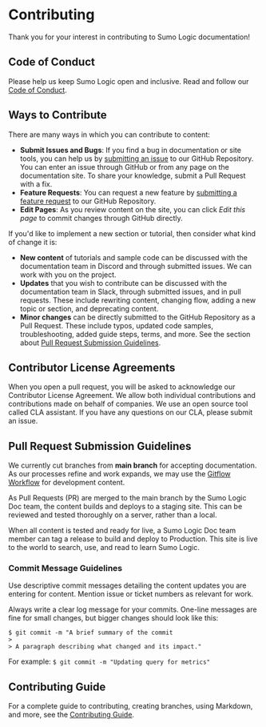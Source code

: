 # Contributing

Thank you for your interest in contributing to Sumo Logic documentation!

## <a name="coc"></a> Code of Conduct

Please help us keep Sumo Logic open and inclusive. Read and follow our [Code of Conduct](CODE_OF_CONDUCT.md).

## <a name="ways"></a> Ways to Contribute

There are many ways in which you can contribute to content:

* **Submit Issues and Bugs**: If you find a bug in documentation or site tools, you can help us by [submitting an issue](https://github.com/SumoLogic/sumologic-documentation/issues/new?assignees=&labels=type%3Abug&template=bug_report.md&title=) to our GitHub Repository. You can enter an issue through GitHub or from any page on the documentation site. To share your knowledge, submit a Pull Request with a fix.
* **Feature Requests**: You can request a new feature by [submitting a feature request](https://github.com/SumoLogic/sumologic-documentation/issues/new?assignees=&labels=type%3Afeature&template=feature_request.md&title=) to our GitHub Repository. 
* **Edit Pages**: As you review content on the site, you can click *Edit this page* to commit changes through GitHub directly.

If you'd like to implement a new section or tutorial, then consider what kind of change it is:

* **New content** of tutorials and sample code can be discussed with the documentation team in Discord and through submitted issues. We can work with you on the project.
* **Updates** that you wish to contribute can be discussed with the documentation team in Slack, through submitted issues, and in pull requests. These include rewriting content, changing flow, adding a new topic or section, and deprecating content.
* **Minor changes** can be directly submitted to the GitHub Repository as a Pull Request. These include typos, updated code samples, troubleshooting, added guide steps, terms, and more. See the section about [Pull Request Submission Guidelines](#submit-pr).

## <a name="cla"></a> Contributor License Agreements

When you open a pull request, you will be asked to acknowledge our Contributor License Agreement. We allow both individual contributions and contributions made on behalf of companies. We use an open source tool called CLA assistant. If you have any questions on our CLA, please submit an issue.

## <a name="submit-pr"></a> Pull Request Submission Guidelines

We currently cut branches from **main branch** for accepting documentation. As our processes refine and work expands, we may use the [Gitflow Workflow](https://www.atlassian.com/git/tutorials/comparing-workflows/gitflow-workflow) for development content.

As Pull Requests (PR) are merged to the main branch by the Sumo Logic Doc team, the content builds and deploys to a staging site. This can be reviewed and tested thoroughly on a server, rather than a local.

When all content is tested and ready for live, a Sumo Logic Doc team member can tag a release to build and deploy to Production. This site is live to the world to search, use, and read to learn Sumo Logic.

### Commit Message Guidelines

Use descriptive commit messages detailing the content updates you are entering for content. Mention issue or ticket numbers as relevant for work.

Always write a clear log message for your commits. One-line messages are fine for small changes, but bigger changes should look like this:

    $ git commit -m "A brief summary of the commit
    > 
    > A paragraph describing what changed and its impact."

For example: `$ git commit -m "Updating query for metrics"`

## Contributing Guide

For a complete guide to contributing, creating branches, using Markdown, and more, see the [Contributing Guide](https://github.com/SumoLogic/sumologic-documentation/wiki).